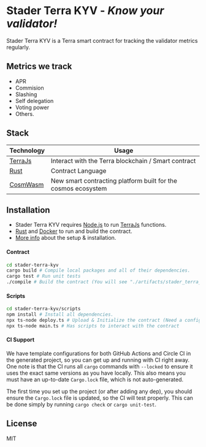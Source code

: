 # Stader Terra KYV - _Know your validator!_

Stader Terra KYV is a Terra smart contract for tracking the validator metrics regularly.

## Metrics we track

- APR
- Commision
- Slashing
- Self delegation
- Voting power
- Others.

## Stack

| Technology | Usage                                                         |
| ---------- | ------------------------------------------------------------- |
| [TerraJs]  | Interact with the Terra blockchain / Smart contract           |
| [Rust]     | Contract Language                                             |
| [CosmWasm] | New smart contracting platform built for the cosmos ecosystem |

## Installation

- Stader Terra KYV requires [Node.js](https://nodejs.org/) to run [TerraJs] functions.
- [Rust] and [Docker] to run and build the contract.
- [More info][cosmwasm-installation] about the setup & installation.

#### Contract

```sh
cd stader-terra-kyv
cargo build # Compile local packages and all of their dependencies.
cargo test # Run unit tests
./compile # Build the contract (You will see "./artifacts/stader_terra_kyv.wasm" file)
```

#### Scripts

```sh
cd stader-terra-kyv/scripts
npm install # Install all dependencies.
npx ts-node deploy.ts # Upload & Initialize the contract (Need a config, client, wallet info)
npx ts-node main.ts # Has scripts to interact with the contract
```

#### CI Support

We have template configurations for both GitHub Actions and Circle CI in the generated project, so you can get up and running with CI right away.
One note is that the CI runs all `cargo` commands with `--locked` to ensure it uses the exact same versions as you have locally. This also means you must have an up-to-date `Cargo.lock` file, which is not auto-generated.

The first time you set up the project (or after adding any dep), you should ensure the `Cargo.lock` file is updated, so the CI will test properly. This can be done simply by running `cargo check` or `cargo unit-test`.

## License

MIT

[//]: # "These are reference links used in the body of this note and get stripped out when the markdown processor does its job. There is no need to format nicely because it shouldn't be seen."
[terrajs]: https://terra-money.github.io/terra.js/
[rust]: https://www.rust-lang.org/
[cosmwasm]: https://docs.cosmwasm.com/docs/0.16/
[stader-terra-kyv]: https://github.com/stader-labs/stader-terra-kyv
[git-repo-url]: https://github.com/stader-labs/stader-terra-kyv
[docker]: https://www.docker.com/get-started
[cosmwasm-installation]: https://docs.cosmwasm.com/docs/0.16/getting-started/installation
